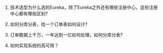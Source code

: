 1. 技术选型为什么选的Eureka，除了Eureka之外还有哪些注册中心，这些注册中心都有哪些区别?
    
2. 如何分库分表，给一个订单表如何设计?

3. 订单数据上千万，一年达到一亿如何处理，如何分库分表?

4. 如何实现系统的高可用？

